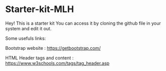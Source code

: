 # Starter-kit-MLH
Hey! This is a starter kit You can access it by cloning the github file in your system and edit it out.

Some usefuls links:

Bootstrap website : https://getbootstrap.com/

HTML Header tags and content : https://www.w3schools.com/tags/tag_header.asp
